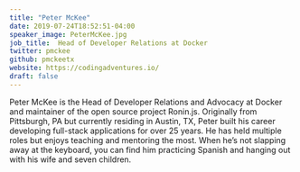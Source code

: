 ```yaml
---
title: "Peter McKee"
date: 2019-07-24T18:52:51-04:00
speaker_image: PeterMcKee.jpg
job_title:  Head of Developer Relations at Docker
twitter: pmckee
github: pmckeetx
website: https://codingadventures.io/
draft: false
---
```


Peter McKee is the Head of Developer Relations and Advocacy at Docker and maintainer of the open source project Ronin.js. Originally from Pittsburgh, PA but currently residing in Austin, TX, Peter built his career developing full-stack applications for over 25 years. He has held multiple roles but enjoys teaching and mentoring the most. When he’s not slapping away at the keyboard, you can find him practicing Spanish and hanging out with his wife and seven children.
